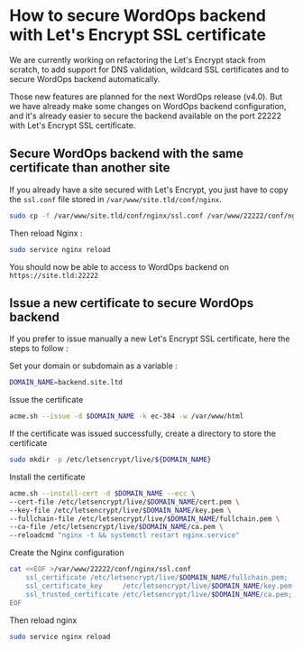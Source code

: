 # How to secure WordOps backend with Let's Encrypt SSL certificate

We are currently working on refactoring the Let's Encrypt stack from scratch, to add support for DNS validation, wildcard SSL certificates and to secure WordOps backend automatically.

Those new features are planned for the next WordOps release (v4.0). But we have already make some changes on WordOps backend configuration, and it's already easier to secure the backend available on the port 22222 with Let's Encrypt SSL certificate.

## Secure WordOps backend with the same certificate than another site

If you already have a site secured with Let's Encrypt, you just have to copy the `ssl.conf` file stored in `/var/www/site.tld/conf/nginx`.

```bash
sudo cp -f /var/www/site.tld/conf/nginx/ssl.conf /var/www/22222/conf/nginx/ssl.conf
```

Then reload Nginx :

```bash
sudo service nginx reload
```

You should now be able to access to WordOps backend on `https://site.tld:22222`

## Issue a new certificate to secure WordOps backend

If you prefer to issue manually a new Let's Encrypt SSL certificate, here the steps to follow :

Set your domain or subdomain as a variable :

```bash
DOMAIN_NAME=backend.site.ltd
```

Issue the certificate

```bash
acme.sh --issue -d $DOMAIN_NAME -k ec-384 -w /var/www/html
```

If the certificate was issued successfully, create a directory to store the certificate

```bash
sudo mkdir -p /etc/letsencrypt/live/${DOMAIN_NAME}
```

Install the certificate

```bash
acme.sh --install-cert -d $DOMAIN_NAME --ecc \
--cert-file /etc/letsencrypt/live/$DOMAIN_NAME/cert.pem \
--key-file /etc/letsencrypt/live/$DOMAIN_NAME/key.pem \
--fullchain-file /etc/letsencrypt/live/$DOMAIN_NAME/fullchain.pem \
--ca-file /etc/letsencrypt/live/$DOMAIN_NAME/ca.pem \
--reloadcmd "nginx -t && systemctl restart nginx.service"
```

Create the Nginx configuration

```bash
cat <<EOF >/var/www/22222/conf/nginx/ssl.conf
    ssl_certificate /etc/letsencrypt/live/$DOMAIN_NAME/fullchain.pem;
    ssl_certificate_key     /etc/letsencrypt/live/$DOMAIN_NAME/key.pem;
    ssl_trusted_certificate /etc/letsencrypt/live/$DOMAIN_NAME/ca.pem;
EOF
```

Then reload nginx

```bash
sudo service nginx reload
```
